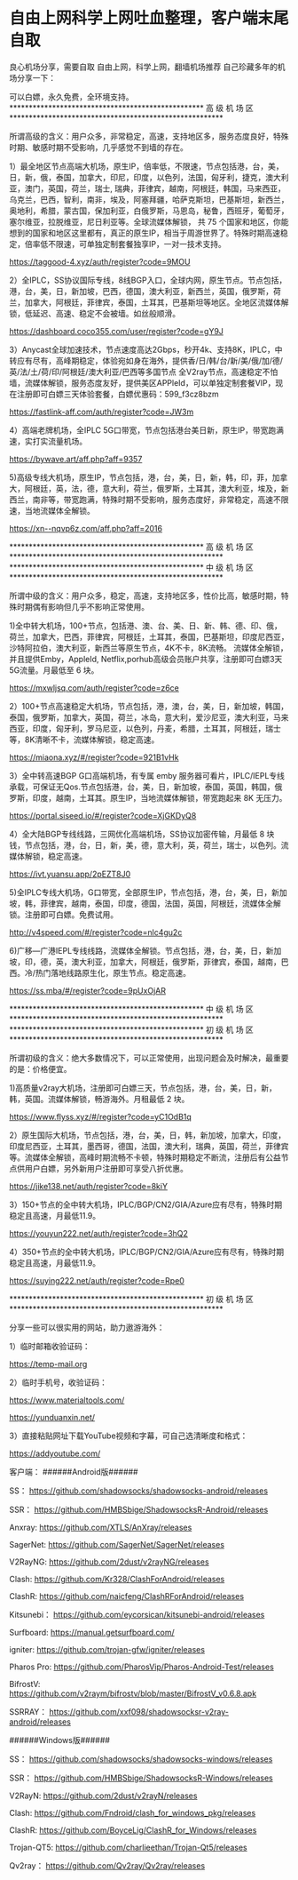 # 自由上网科学上网吐血整理，客户端末尾自取
良心机场分享，需要自取 自由上网，科学上网，翻墙机场推荐 自己珍藏多年的机场分享一下：

可以白嫖，永久免费，全环境支持。
************************************************** 高 级 机 场 区 *******************************************************

所谓高级的含义：用户众多，非常稳定，高速，支持地区多，服务态度良好，特殊时期、敏感时期不受影响，几乎感觉不到墙的存在。

1）最全地区节点高端大机场，原生IP，倍率低，不限速，节点包括港，台，美，日，新，俄，泰国，加拿大，印尼，印度，以色列，法国，匈牙利，捷克，澳大利亚，澳门，英国，荷兰，瑞士, 瑞典，菲律宾，越南，阿根廷，韩国，马来西亚，乌克兰，巴西，智利，南非，埃及，阿塞拜疆，哈萨克斯坦，巴基斯坦，新西兰，奥地利，希腊，蒙古国，保加利亚，白俄罗斯，马恩岛，秘鲁，西班牙，葡萄牙，塞尔维亚，拉脱维亚，尼日利亚等。全球流媒体解锁， 共 75 个国家和地区，你能想到的国家和地区这里都有，真正的原生IP，相当于周游世界了。特殊时期高速稳定，倍率低不限速，可单独定制套餐独享IP，一对一技术支持。

https://taggood-4.xyz/auth/register?code=9MOU

2）全IPLC，SS协议国际专线，8线BGP入口，全球内网，原生节点。节点包括，港，台，美，日，新加坡，巴西，德国，澳大利亚，新西兰，英国，俄罗斯，荷兰，加拿大，阿根廷，菲律宾，泰国，土耳其，巴基斯坦等地区。全地区流媒体解锁，低延迟、高速、稳定不会被墙。如丝般顺滑。

https://dashboard.coco355.com/user/register?code=gY9J

3）Anycast全球加速技术，节点速度高达2Gbps，秒开4k、支持8K，IPLC，中转应有尽有，高峰期稳定，体验宛如身在海外，提供香/日/韩/台/新/美/俄/加/德/英/法/土/荷/印/阿根廷/澳大利亚/巴西等多国节点 全V2ray节点，高速稳定不怕墙，流媒体解锁，服务态度友好，提供美区APPleId，可以单独定制套餐VIP，现在注册即可白嫖三天体验套餐，白嫖优惠码：599_f3cz8bzm

https://fastlink-aff.com/auth/register?code=JW3m

4）高端老牌机场，全IPLC 5G口带宽，节点包括港台美日新，原生IP，带宽跑满速，实打实流量机场。

https://bywave.art/aff.php?aff=9357

5)高级专线大机场，原生IP，节点包括，港，台，美，日，新，韩，印，菲，加拿大，阿根廷，英，法，德，意大利，荷兰，俄罗斯，土耳其，澳大利亚，埃及，新西兰，南非等，带宽跑满，特殊时期不受影响，服务态度好，非常稳定，高速不限速，当地流媒体全解锁。

https://xn--nqvp6z.com/aff.php?aff=2016

************************************************** 高 级 机 场 区 ******************************************************* ************************************************** 中 级 机 场 区 *******************************************************

所谓中级的含义：用户众多，稳定，高速，支持地区多，性价比高，敏感时期，特殊时期偶有影响但几乎不影响正常使用。

1)全中转大机场，100+节点，包括港、澳、台、美、日、新、韩、德、印、俄，荷兰，加拿大，巴西，菲律宾，阿根廷，土耳其，泰国，巴基斯坦，印度尼西亚，沙特阿拉伯，澳大利亚，新西兰等原生节点，4K不卡，8K流畅。 流媒体全解锁，并且提供Emby，AppleId, Netflix,porhub高级会员账户共享，注册即可白嫖3天5G流量。月最低至 6 块。

https://mxwljsq.com/auth/register?code=z6ce

2）100+节点高速稳定大机场，节点包括，港，澳，台，美，日，新加坡，韩国，泰国，俄罗斯，加拿大，英国，荷兰，冰岛，意大利，爱沙尼亚，澳大利亚，马来西亚，印度，匈牙利，罗马尼亚，以色列，丹麦，希腊，土耳其，阿根廷，瑞士 等，8K清晰不卡，流媒体解锁，稳定高速。

https://miaona.xyz/#/register?code=921B1vHk

3）全中转高速BGP G口高端机场，有专属 emby 服务器可看片，IPLC/IEPL专线承载，可保证无Qos.节点包括港，台，美，日，新加坡，泰国，英国，韩国，俄罗斯，印度，越南，土耳其。原生IP，当地流媒体解锁，带宽跑起来 8K 无压力。

https://portal.siseed.io/#/register?code=XjGKDyQ8

4）全大陆BGP专线线路，三网优化高端机场，SS协议加密传输，月最低 8 块钱，节点包括，港，台，日，新，美，德，意大利，英，荷兰，瑞士，以色列。流媒体解锁，稳定高速。

https://ivt.yuansu.app/2pEZT8J0

5)全IPLC专线大机场，G口带宽，全部原生IP，节点包括，港，台，美，日，新加坡，韩，菲律宾，越南，泰国，印度，德国，法国，英国，阿根廷，流媒体全解锁。注册即可白嫖。免费试用。

http://v4speed.com/#/register?code=nlc4gu2c

6)广移—广港IEPL专线线路，流媒体全解锁。节点包括，港，台，美，日，新加坡，印，德，英，澳大利亚，加拿大，阿根廷，俄罗斯，菲律宾，泰国，越南，巴西。冷/热门落地线路原生化，原生节点。稳定高速。

https://ss.mba/#/register?code=9pUxOjAR


************************************************** 中 级 机 场 区 ******************************************************* ************************************************** 初 级 机 场 区 *******************************************************

所谓初级的含义：绝大多数情况下，可以正常使用，出现问题会及时解决，最重要的是：价格便宜。

1)高质量v2ray大机场，注册即可白嫖三天，节点包括，港，台，美，日，新，韩，英国。流媒体解锁，畅游海外。月租最低 2 块。

https://www.flyss.xyz/#/register?code=yC1OdB1q

2）原生国际大机场，节点包括，港，台，美，日，韩，新加坡，加拿大，印度，印度尼西亚，土耳其，墨西哥，德国，法国，澳大利，瑞典，英国，荷兰，菲律宾等。流媒体全解锁，高峰时期流畅不卡顿，特殊时期稳定不断流，注册后有公益节点供用户白嫖，另外新用户注册即可享受八折优惠。

https://jike138.net/auth/register?code=8kiY

3）150+节点的全中转大机场，IPLC/BGP/CN2/GIA/Azure应有尽有，特殊时期稳定且高速，月最低11.9。

https://youyun222.net/auth/register?code=3hQ2

4）350+节点的全中转大机场，IPLC/BGP/CN2/GIA/Azure应有尽有，特殊时期稳定且高速，月最低11.9。

https://suying222.net/auth/register?code=Rpe0

************************************************** 初 级 机 场 区 *******************************************************

分享一些可以很实用的网站，助力遨游海外：

1）临时邮箱收验证码：

https://temp-mail.org

2）临时手机号，收验证码：

https://www.materialtools.com/

https://yunduanxin.net/

3）直接粘贴网址下载YouTube视频和字幕，可自己选清晰度和格式：

https://addyoutube.com/


客户端： ######Android版######

SS： https://github.com/shadowsocks/shadowsocks-android/releases

SSR： https://github.com/HMBSbige/ShadowsocksR-Android/releases

Anxray: https://github.com/XTLS/AnXray/releases

SagerNet: https://github.com/SagerNet/SagerNet/releases

V2RayNG: https://github.com/2dust/v2rayNG/releases

Clash: https://github.com/Kr328/ClashForAndroid/releases

ClashR: https://github.com/naicfeng/ClashRForAndroid/releases

Kitsunebi： https://github.com/eycorsican/kitsunebi-android/releases

Surfboard: https://manual.getsurfboard.com/

igniter: https://github.com/trojan-gfw/igniter/releases

Pharos Pro: https://github.com/PharosVip/Pharos-Android-Test/releases

BifrostV: https://github.com/v2raym/bifrostv/blob/master/BifrostV_v0.6.8.apk

SSRRAY： https://github.com/xxf098/shadowsocksr-v2ray-android/releases

######Windows版######

SS： https://github.com/shadowsocks/shadowsocks-windows/releases

SSR： https://github.com/HMBSbige/ShadowsocksR-Windows/releases

V2RayN: https://github.com/2dust/v2rayN/releases

Clash: https://github.com/Fndroid/clash_for_windows_pkg/releases

ClashR: https://github.com/BoyceLig/ClashR_for_Windows/releases

Trojan-QT5: https://github.com/charlieethan/Trojan-Qt5/releases

Qv2ray： https://github.com/Qv2ray/Qv2ray/releases
